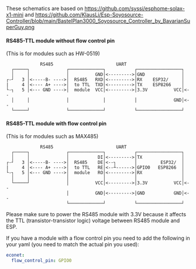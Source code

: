 These schematics are based on https://github.com/syssi/esphome-solax-x1-mini and https://github.com/KlausLi/Esp-Soyosource-Controller/blob/main/BastelPlan3000_Soyosource_Controller_by_BavarianSuperGuy.png

#### RS485-TTL module without flow control pin

(This is for modules such as HW-0519)

```text
             RS485                        UART
  ┌─────┐              ┌─────────────┐           ┌─────────────────┐
  │     │              │          GND│<--------->│GND              │
┌-┘   3 │<-----B- ---->│  RS485   RXD│<--------->│RX    ESP32/     │
|     4 │<---- A+ ---->│  to TTL  TXD│<--------->│TX    ESP8266    │
└-┐   5 │<--- GND ---->│  module  VCC│<--------->│3.3V          VCC│<--
  │     │              │             │           │              GND│<--
  └─────┘              └─────────────┘           └─────────────────┘

```

#### RS485-TTL module with flow control pin

(This is for modules such as MAX485)

```text
             RS485                        UART
  ┌─────┐              ┌─────────────┐           ┌─────────────────┐
  │     │              │           DI│<--------->│TX               │
┌-┘   3 │<-----B- ---->│  RS485    DE│<--┐       │         ESP32/  │
|     4 │<---- A+ ---->│  to TTL   RE│<--┴------>│GPIO0   ESP8266  │
└-┐   5 │<--- GND ---->│  module   RO│<--------->│RX               │
  │     │              │             │           │                 │
  └─────┘              │          VCC│<--------->│3.3V          VCC│<--
                       │          GND│<--------->│GND           GND│<--
                       └─────────────┘           └─────────────────┘
```

Please make sure to power the RS485 module with 3.3V because it affects the TTL (transistor-transistor logic) voltage between RS485 module and ESP.

If you have a module with a flow control pin you need to add the following in your yaml (you need to match the actual pin you used):

```yaml
econet:
  flow_control_pin: GPIO0
```